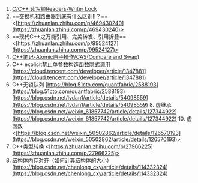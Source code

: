 1. [C/C++ 读写锁Readers-Writer Lock](https://www.cnblogs.com/fortunely/p/15778050.html)
2. ==交换机和路由器到底有什么区别!!？== <[https://zhuanlan.zhihu.com/p/469430240](https://zhuanlan.zhihu.com/p/469430240)>
3. ==现代C++之万能引用、完美转发、引用折叠== <[https://zhuanlan.zhihu.com/p/99524127](https://zhuanlan.zhihu.com/p/99524127)>
4. [C++笔记-Atomic原子操作/CAS(Compare and Swap)](https://www.cnblogs.com/gnivor/p/15919850.html) 
5. C++ explicit禁止单参数构造函数隐式调用 [https://cloud.tencent.com/developer/article/1347881](https://cloud.tencent.com/developer/article/1347881)
6. C++无锁队列 [https://blog.51cto.com/quantfabric/2588193](https://blog.51cto.com/quantfabric/2588193) [https://blog.csdn.net/lvdan1/article/details/54098559](https://blog.csdn.net/lvdan1/article/details/54098559) 8. 虚继承 [https://blog.csdn.net/weixin_61857742/article/details/127344922](https://blog.csdn.net/weixin_61857742/article/details/127344922) 10. 虚函数 <[https://blog.csdn.net/weixin_50502862/article/details/126570193](https://blog.csdn.net/weixin_50502862/article/details/126570193)>
11. C++类型转换 <[https://zhuanlan.zhihu.com/p/27966225](https://zhuanlan.zhihu.com/p/27966225)>
12. 结构体内存对齐（如何计算结构体的大小） [https://blog.csdn.net/chenlong_cxy/article/details/114332324](https://blog.csdn.net/chenlong_cxy/article/details/114332324)